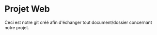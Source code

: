 # Projet Web
Ceci est notre git créé afin d'échanger tout document/dossier concernant notre projet.
